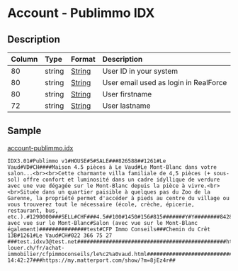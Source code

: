 # Account - Publimmo IDX

## Description

| Column | Type | Format | Description |
| :--- | :--- | :--- | :--- |
| 80 | string | [String](https://en.wikipedia.org/wiki/String_(computer_science)) | User ID in your system |
| 80 | string | [String](https://en.wikipedia.org/wiki/String_(computer_science)) | User email used as login in RealForce |
| 80 | string | [String](https://en.wikipedia.org/wiki/String_(computer_science)) | User firstname |
| 72 | string | [String](https://en.wikipedia.org/wiki/String_(computer_science)) | User lastname |

## Sample

[account-publimmo.idx](../samples/account-publimmo.idx)
```
IDX3.01#Publimmo v1#HOUSE#5#SALE###826588##1261#Le Vaud#VD#CH####Maison 4.5 pièces à Le Vaud#Le Mont-Blanc dans votre salon...<br><br>Cette charmante villa familiale de 4,5 pièces (+ sous-sol) offre confort et luminosité dans un cadre idyllique de verdure avec une vue dégagée sur le Mont-Blanc depuis la pièce à vivre.<br><br>Située dans un quartier paisible à quelques pas du Zoo de la Garenne, la propriété permet d'accéder à pieds au centre du village ou vous trouverez tout le nécessaire (école, crèche, épicerie, restaurant, bus, etc.).#1290000###SELL#CHF###4.5##100#1450#156#815#######Y#Y########8428753.jpg#8428754.jpg#8428755.jpg####Terrasse avec vue sur le Mont-Blanc#Salon (avec vue sur le Mont-Blanc également)###############test#CFP Immo Conseils###Chemin du Crêt 13B#1261#Le Vaud#CH#022 366 75 27 ###test.idxv3@test.net###############################################http://www.acheter-louer.ch/fr/achat-immobilier/cfpimmoconseils/le%c2%a0vaud.html###################################################01.12.2022 14:42:27###https://my.matterport.com/show/?m=8jEz4r##
```
